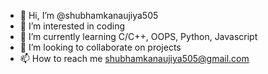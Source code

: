 - 👋 Hi, I’m @shubhamkanaujiya505
- 👀 I’m interested in coding
- 🌱 I’m currently learning C/C++, OOPS, Python, Javascript
- 💞️ I’m looking to collaborate on projects 
- 📫 How to reach me shubhamkanaujiya505@gmail.com

<!---
shubhamkanaujiya505/shubhamkanaujiya505 is a ✨ special ✨ repository because its `README.md` (this file) appears on your GitHub profile.
You can click the Preview link to take a look at your changes.
--->
